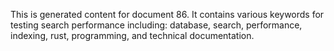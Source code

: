 This is generated content for document 86. It contains various keywords for testing search performance including: database, search, performance, indexing, rust, programming, and technical documentation.